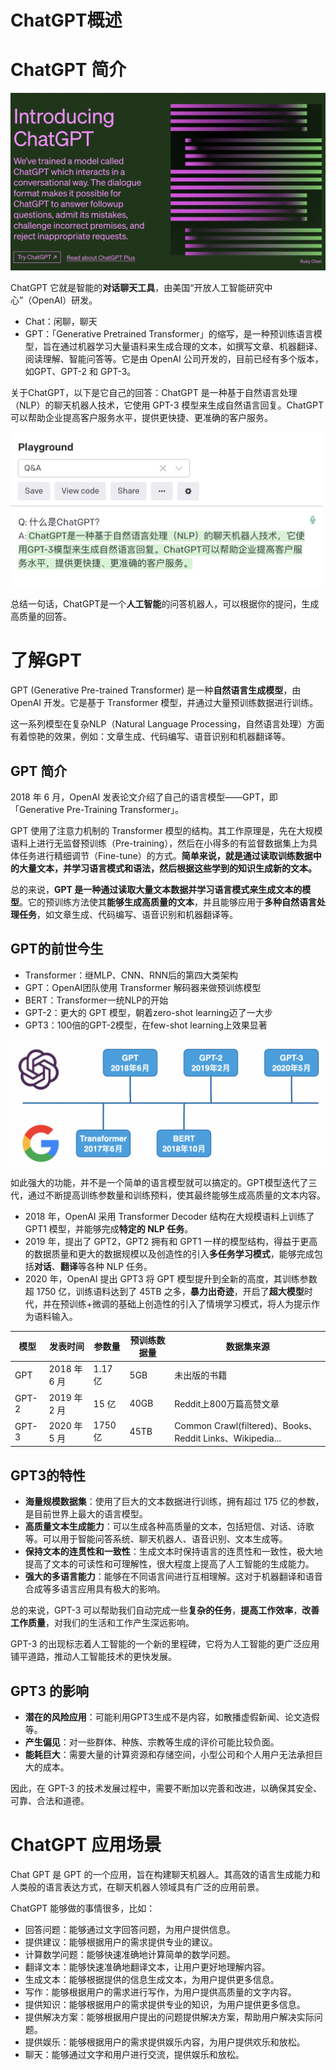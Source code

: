 <h1 class="article-title no-number">ChatGPT概述</h1>

# ChatGPT 简介

![image-20230301142148263](assets/image-20230301142148263.png)

ChatGPT 它就是智能的**对话聊天工具**，由美国“开放人工智能研究中心”（OpenAI）研发。

- Chat：闲聊，聊天
- GPT：「Generative Pretrained Transformer」的缩写，是一种预训练语言模型，旨在通过机器学习大量语料来生成合理的文本，如撰写文章、机器翻译、阅读理解、智能问答等。它是由 OpenAI 公司开发的，目前已经有多个版本，如GPT、GPT-2 和 GPT-3。

关于ChatGPT，以下是它自己的回答：ChatGPT 是一种基于自然语言处理（NLP）的聊天机器人技术，它使用 GPT-3 模型来生成自然语言回复。ChatGPT 可以帮助企业提高客户服务水平，提供更快捷、更准确的客户服务。

<img src="assets/image-20230301142525734.png" alt="image-20230301142525734" style="width:500px;" />

总结一句话，ChatGPT是一个**人工智能**的问答机器人，可以根据你的提问，生成高质量的回答。

# 了解GPT

GPT (Generative Pre-trained Transformer) 是一种**自然语言生成模型**，由 OpenAI 开发。它是基于 Transformer 模型，并通过大量预训练数据进行训练。

这一系列模型在复杂NLP（Natural Language Processing，自然语言处理）方面有着惊艳的效果，例如：文章生成、代码编写、语音识别和机器翻译等。

## GPT 简介

2018 年 6 月，OpenAI 发表论文介绍了自己的语言模型——GPT，即「Generative Pre-Training Transformer」。

GPT 使用了注意力机制的 Transformer 模型的结构。其工作原理是，先在大规模语料上进行无监督预训练（Pre-training），然后在小得多的有监督数据集上为具体任务进行精细调节（Fine-tune）的方式。**简单来说，就是通过读取训练数据中的大量文本，并学习语言模式和语法，然后根据这些学到的知识生成新的文本。**

总的来说，**GPT 是一种通过读取大量文本数据并学习语言模式来生成文本的模型**。它的预训练方法使其**能够生成高质量的文本**，并且能够应用于**多种自然语言处理任务**，如文章生成、代码编写、语音识别和机器翻译等。

## GPT的前世今生

- Transformer：继MLP、CNN、RNN后的第四大类架构
- GPT：OpenAI团队使用 Transformer 解码器来做预训练模型
- BERT：Transformer一统NLP的开始
- GPT-2：更大的 GPT 模型，朝着zero-shot learning迈了一大步
- GPT3：100倍的GPT-2模型，在few-shot learning上效果显著

![image-20230301152254024](assets/image-20230301152254024.png)

如此强大的功能，并不是一个简单的语言模型就可以搞定的。GPT模型迭代了三代，通过不断提高训练参数量和训练预料，使其最终能够生成高质量的文本内容。

- 2018 年，OpenAI 采用 Transformer Decoder 结构在大规模语料上训练了 GPT1 模型，并能够完成**特定的 NLP 任务**。 
- 2019 年，提出了 GPT2，GPT2 拥有和 GPT1 一样的模型结构，得益于更高的数据质量和更大的数据规模以及创造性的引入**多任务学习模式**，能够完成包括**对话**、**翻译**等各种 NLP 任务。
- 2020 年，OpenAI 提出 GPT3 将 GPT 模型提升到全新的高度，其训练参数超 1750 亿，训练语料达到了 45TB 之多，**暴力出奇迹**，开启了**超大模型**时代，并在预训练+微调的基础上创造性的引入了情境学习模式，将人为提示作为语料输入。

| 模型  | 发表时间     | 参数量  | 预训练数据量 | 数据集来源                                                |
| ----- | ------------ | ------- | ------------ | --------------------------------------------------------- |
| GPT   | 2018 年 6 月 | 1.17 亿 | 5GB          | 未出版的书籍                                              |
| GPT-2 | 2019 年 2 月 | 15 亿   | 40GB         | Reddit上800万篇高赞文章                                   |
| GPT-3 | 2020 年 5 月 | 1750 亿 | 45TB         | Common Crawl(filtered)、Books、Reddit Links、Wikipedia... |

## GPT3的特性

- **海量规模数据集**：使用了巨大的文本数据进行训练，拥有超过 175 亿的参数，是目前世界上最大的语言模型。
- **高质量文本生成能力**：可以生成各种高质量的文本，包括短信、对话、诗歌等。可以用于智能问答系统、聊天机器人、语音识别、文本生成等。
- **保持文本的连贯性和一致性**：生成文本时保持语言的连贯性和一致性，极大地提高了文本的可读性和可理解性，很大程度上提高了人工智能的生成能力。
- **强大的多语言能力**：能够在不同语言间进行互相理解。这对于机器翻译和语音合成等多语言应用具有极大的影响。

总的来说，GPT-3 可以帮助我们自动完成一些**复杂的任务**，**提高工作效率**，**改善工作质量**，对我们的生活和工作产生深远影响。

GPT-3 的出现标志着人工智能的一个新的里程碑，它将为人工智能的更广泛应用铺平道路，推动人工智能技术的更快发展。

## GPT3 的影响

- **潜在的风险应用**：可能利用GPT3生成不是内容，如散播虚假新闻、论文造假等。
- **产生偏见**：对一些群体、种族、宗教等生成的评价可能比较负面。
- **能耗巨大**：需要大量的计算资源和存储空间，小型公司和个人用户无法承担巨大的成本。

因此，在 GPT-3 的技术发展过程中，需要不断加以完善和改进，以确保其安全、可靠、合法和道德。

# ChatGPT 应用场景

Chat GPT 是 GPT 的一个应用，旨在构建聊天机器人。其高效的语言生成能力和人类般的语言表达方式，在聊天机器人领域具有广泛的应用前景。

ChatGPT 能够做的事情很多，比如：

- 回答问题：能够通过文字回答问题，为用户提供信息。
- 提供建议：能够根据用户的需求提供专业的建议。
- 计算数学问题：能够快速准确地计算简单的数学问题。
- 翻译文本：能够快速准确地翻译文本，让用户更好地理解内容。
- 生成文本：能够根据提供的信息生成文本，为用户提供更多信息。
- 写作：能够根据用户的需求进行写作，为用户提供高质量的文字内容。
- 提供知识：能够根据用户的需求提供专业的知识，为用户提供更多信息。
- 提供解决方案：能够根据用户提出的问题提供解决方案，帮助用户解决实际问题。
- 提供娱乐：能够根据用户的需求提供娱乐内容，为用户提供欢乐和放松。
- 聊天：能够通过文字和用户进行交流，提供娱乐和放松。
